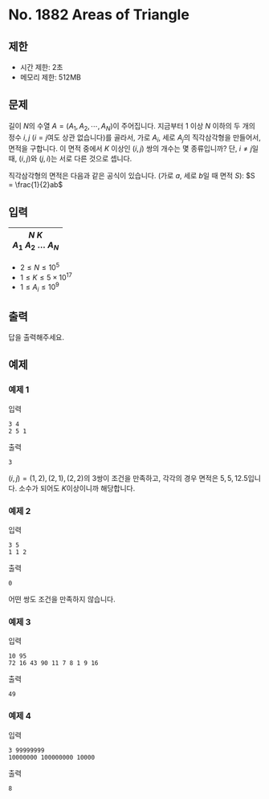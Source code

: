 # No. 1882 Areas of Triangle

## 제한

- 시간 제한: 2초
- 메모리 제한: 512MB

## 문제

길이 $N$의 수열 $A = (A_1, A_2, \cdots, A_N)$이 주어집니다.
지금부터 $1$ 이상 $N$ 이하의 두 개의 정수 $i, j$ ($i = j$여도 상관 없습니다)를 골라서, 가로 $A_i$, 세로 $A_j$의 직각삼각형을 만들어서, 면적을 구합니다.
이 면적 중에서 $K$ 이상인 $(i, j)$ 쌍의 개수는 몇 종류입니까? 단, $i \ne j$일 때, $(i, j)$와 $(j, i)$는 서로 다른 것으로 셉니다.

직각삼각형의 면적은 다음과 같은 공식이 있습니다. (가로 $a$, 세로 $b$일 때 면적 $S$): $S = \frac{1}{2}ab$

## 입력

|$N$ $K$<br>$A_1$ $A_2$ $\dots$ $A_N$|
|-|

- $2 \le N \le 10^5$
- $1 \le K \le 5 \times 10^{17}$
- $1 \le A_i \le 10^9$

## 출력

답을 출력해주세요.

## 예제

### 예제 1

입력

```
3 4
2 5 1 
```

출력

```
3
```

$(i, j) = (1, 2), (2, 1), (2, 2)$의 $3$쌍이 조건을 만족하고, 각각의 경우 면적은 $5, 5, 12.5$입니다. 소수가 되어도 $K$이상이니까 해당합니다.

### 예제 2

입력

```
3 5
1 1 2
```

출력

```
0
```

어떤 쌍도 조건을 만족하지 않습니다.

### 예제 3

입력

```
10 95
72 16 43 90 11 7 8 1 9 16
```

출력

```
49
```

### 예제 4

입력

```
3 99999999
10000000 100000000 10000
```

출력

```
8
```

